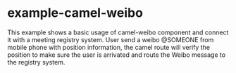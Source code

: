 example-camel-weibo
====================

This example shows a basic usage of camel-weibo component and connect it with a meeting registry system.
User send a weibo @SOMEONE from mobile phone with position information, the camel route will verify the position to
make sure the user is arrivated and route the Weibo message to the registry system.

